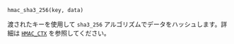 ```
hmac_sha3_256(key, data)
```

渡されたキーを使用して `sha3_256` アルゴリズムでデータをハッシュします。詳細は [`HMAC_CTX`](@ref) を参照してください。
